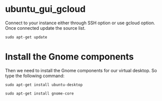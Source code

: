 # ubuntu_gui_gcloud

Connect to your instance either through SSH option or use gcloud option. Once connected update the source list.

```
sudo apt-get update
```

# Install the Gnome components
Then we need to install the Gnome components for our virtual desktop. So type the following command:

```
sudo apt-get install ubuntu-desktop
```

```
sudo apt-get install gnome-core
```
